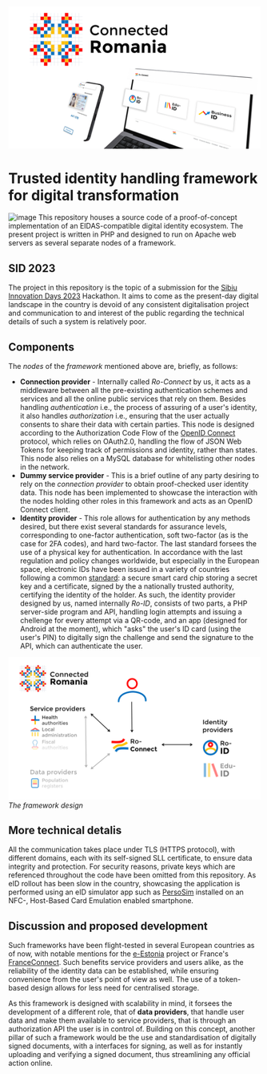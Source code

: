 ![Thumbnail](images/thumbnail.png)
# Trusted identity handling framework for digital transformation
![image](https://img.shields.io/badge/License-MIT-green)
This repository houses a source code of a proof-of-concept implementation of an EIDAS-compatible digital identity ecosystem. The present project is written in PHP and designed to run on Apache web servers as several separate nodes of a framework.

## SID 2023
The project in this repository is the topic of a submission for the [Sibiu Innovation Days 2023](https://events.ulbsibiu.ro/innovationdays/) Hackathon. It aims to come as the present-day digital landscape in the country is devoid of any consistent digitalisation project and communication to and interest of the public regarding the technical details of such a system is relatively poor.

## Components
The *nodes* of the *framework* mentioned above are, briefly, as follows:
- **Connection provider** - Internally called *Ro-Connect* by us, it acts as a middleware between all the pre-existing authentication schemes and services and all the online public services that rely on them. Besides handling *authentication* i.e., the process of assuring of a user's identity, it also handles *authorization* i.e., ensuring that the user actually consents to share their data with certain parties. This node is designed according to the Authorization Code Flow of the [OpenID Connect](https://openid.net/specs/openid-connect-core-1_0.html) protocol, which relies on OAuth2.0, handling the flow of JSON Web Tokens for keeping track of permissions and identity, rather than states. This node also relies on a MySQL database for whitelisting other nodes in the network.
- **Dummy service provider** - This is a brief outline of any party desiring to rely on the *connection provider* to obtain proof-checked user identity data. This node has been implemented to showcase the interaction with the nodes holding other roles in this framework and acts as an OpenID Connect client.
- **Identity provider** - This role allows for authentication by any methods desired, but there exist several standards for assurance levels, corresponding to one-factor authentication, soft two-factor (as is the case for 2FA codes), and hard two-factor. The last standard forsees the use of a physical key for authentication. In accordance with the last regulation and policy changes worldwide, but especially in the European space, electronic IDs have been issued in a variety of countries following a common [standard](https://www.id.ee/wp-content/uploads/2021/08/td-id1-chip-app-4.pdf): a secure smart card chip storing a secret key and a certificate, signed by the a nationally trusted authority, certifying the identity of the holder. As such, the identity provider designed by us, named internally *Ro-ID*, consists of two parts, a PHP server-side program and API, handling login attempts and issuing a chellenge for every attempt via a QR-code, and an app (designed for Android at the moment), which "asks" the user's ID card (using the user's PIN) to digitally sign the challenge and send the signature to the API, which can authenticate the user.

![Framework](images/framework.png)
*The framework design*

## More technical detalis
All the communication takes place under TLS (HTTPS protocol), with different domains, each with its self-signed SLL certificate, to ensure data integrity and protection. For security reasons, private keys which are referenced throughout the code have been omitted from this repository.
As eID rollout has been slow in the country, showcasing the application is performed using an eID simulator app such as [PersoSim](https://persosim.secunet.com/en/) installed on an NFC-, Host-Based Card Emulation enabled smartphone.

## Discussion and proposed development
Such frameworks have been flight-tested in several European countries as of now, with notable mentions for the [e-Estonia](https://e-estonia.com/solutions/interoperability-services/x-road/) project or France's [FranceConnect](https://franceconnect.gouv.fr/). Such benefits service providers and users alike, as the reliability of the identity data can be established, while ensuring convenience from the user's point of view as well. The use of a token-based design allows for less need for centralised storage.

As this framework is designed with scalability in mind, it forsees the development of a different role, that of **data providers**, that handle user data and make them available to service providers, that is through an authorization API the user is in control of.
Building on this concept, another pillar of such a framework would be the use and standardisation of digitally signed documents, with a interfaces for signing, as well as for instantly uploading and verifying a signed document, thus streamlining any official action online.
